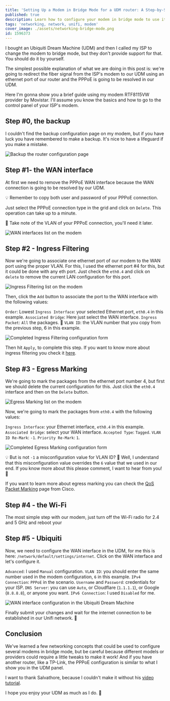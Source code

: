 ```yaml
---
title: 'Setting Up a Modem in Bridge Mode for a UDM router: A Step-by-Step Guide'
published: true
description: Learn how to configure your modem in bridge mode to use it with a Ubiquiti Dream Machine, allowing the UDM to handle the PPPoE connection
tags: 'networking, network, unifi, modem'
cover_image: ./assets/networking-bridge-mode.png
id: 1596373
---
```


I bought an Ubiquiti Dream Machine (UDM) and then I called my ISP to change the modem to bridge mode, but they don't provide support for that. You should do it by yourself.

The simplest possible explanation of what we are doing in this post is: we're going to redirect the fiber signal from the ISP's modem to our UDM using an ethernet port of our router and the PPPoE is going to be resolved in our UDM.

Here I'm gonna show you a brief guide using my modem RTF8115VW provider by Movistar. I'll assume you know the basics and how to go to the control panel of your ISP's modem.

## Step #0, the backup

I couldn't find the backup configuration page on my modem, but if you have luck you have remembered to make a backup. It's nice to have a lifeguard if you make a mistake.

![Backup the router configuration page](https://dev-to-uploads.s3.amazonaws.com/uploads/articles/3yvrpgprj9azgb0gq4ci.png)

## Step #1- the WAN interface

At first we need to remove the PPPoE WAN interface because the WAN connection is going to be resolved by our UDM.

💡 Remember to copy both user and password of your PPPoE connection.

Just select the PPPoE connection type in the grid and click on `Delete`. This operation can take up to a minute.

🧠 Take note of the VLAN of your PPPoE connection, you'll need it later.

![WAN interfaces list on the modem](https://dev-to-uploads.s3.amazonaws.com/uploads/articles/fjeqlrs07bly9c5x1io3.png)

## Step #2 - Ingress Filtering

Now we're going to associate one ethernet port of our modem to the WAN port using the proper VLAN. For this, I used the ethernet port #4 for this, but it could be done with any eth port. Just check the `eth0.4` and click on `delete` to remove the current LAN configuration for this port.

![Ingress Filtering list on the modem](https://dev-to-uploads.s3.amazonaws.com/uploads/articles/1i62fcge1u1ucu1hyaym.png)

Then, click the `Add` button to associate the port to the WAN interface with the following values:

`Order`: Lowest
`Ingress Interface`: your selected Ethernet port, `eth0.4` in this example.
`Associated Bridge`: Here just select the WAN interface.
`Ingress Packet`: `All` the packages. 😬
`VLAN ID`: the VLAN number that you copy from the previous step, 6 in this example.

![Completed Ingress Filtering configuration form](https://dev-to-uploads.s3.amazonaws.com/uploads/articles/3b1qggwxm3op23yzl8r8.png)

Then hit `Apply`, to complete this step. If you want to know more about ingress filtering you check it [here](https://en.wikipedia.org/wiki/Ingress_filtering).

## Step #3 - Egress Marking

We're going to mark the packages from the ethernet port number 4, but first we should delete the current configuration for this. Just click the `eth0.4` interface and then on the `Delete` button.

![Egress Marking list on the modem](https://dev-to-uploads.s3.amazonaws.com/uploads/articles/zfccdspeoxyr86c6qr8u.png)

Now, we're going to mark the packages from `eth0.4` with the following values:

`Ingress Interface`: your Ethernet interface, `eth0.4` in this example.
`Associated Bridge`: select your WAN interface.
`Accepted Type`: `Tagged`.
`VLAN ID Re-Mark`: `-1`.
`Priority Re-Mark`: `1`.

![Completed Egress Marking configuration form](https://dev-to-uploads.s3.amazonaws.com/uploads/articles/bc83ylyy7rbfhx13kt4q.png)

💡 But is not `-1` a misconfiguration value for VLAN ID? 🤔 Well, I understand that this misconfiguration value overrides the `6` value that we used in our end. If you know more about this please comment, I want to hear from you! 💬

If you want to learn more about egress marking you can check the [QoS Packet Marking](https://www.cisco.com/c/en/us/td/docs/routers/ios/config/17-x/qos/b-quality-of-service/m_qos-mrkg.html) page from Cisco.

## Step #4 - the Wi-Fi

The most simple step with our modem, just turn off the Wi-Fi radio for 2.4 and 5 GHz and reboot your

## Step #5 - Ubiquiti

Now, we need to configure the WAN interface in the UDM, for me this is here: `/network/default/settings/internet`. Click on the WAN interface and let's configure it.

`Advanced`: I used `Manual` configuration.
`VLAN ID`: you should enter the same number used in the modem configuration, `6` in this example.
`IPv4 Connection`: `PPPoE` in the scenario.
`Username` and `Password`: credentials for your ISP.
`DNS Server`: you can use `Auto`, or Cloudflare (`1.1.1.1`), or Google (`8.8.8.8`), or anyone you want.
`IPv6 Connection`: I used `Disabled` for me.

![WAN interface configuration in the Ubiquiti Dream Machine](https://dev-to-uploads.s3.amazonaws.com/uploads/articles/twmaq5uxqqij0zw29mqm.png)

Finally submit your changes and wait for the internet connection to be established in our Unifi network. 🤞

## Conclusion

We've learned a few networking concepts that could be used to configure several modems in bridge mode, but be careful because different models or providers could require a little tweaks to make it work! And if you have another router, like a TP-Link, the PPPoE configuration is similar to what I show you in the UDM panel.

I want to thank Salvathore, because I couldn't make it without his [video tutorial](https://www.youtube.com/watch?v=A8CX1GWHECc).

I hope you enjoy your UDM as much as I do. 🖖
